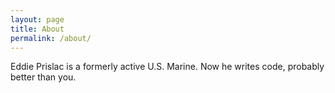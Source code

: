 ```yaml
---
layout: page
title: About
permalink: /about/
---
```


Eddie Prislac is a formerly active U.S. Marine.
Now he writes code, probably better than you.

